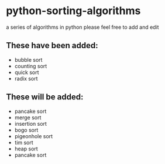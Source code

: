 # python-sorting-algorithms
a series of algorithms in python
please feel free to add and edit

## These have been added:

* bubble sort
* counting sort
* quick sort
* radix sort

## These will be added:

* pancake sort
* merge sort
* insertion sort
* bogo sort
* pigeonhole sort
* tim sort
* heap sort
* pancake sort
